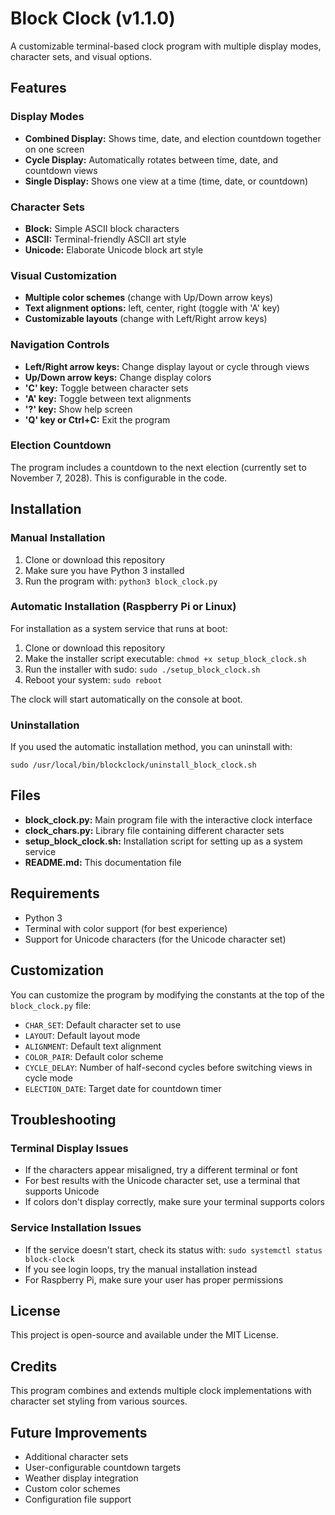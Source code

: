 # Block Clock (v1.1.0)

A customizable terminal-based clock program with multiple display modes, character sets, and visual options.

## Features

### Display Modes
- **Combined Display:** Shows time, date, and election countdown together on one screen
- **Cycle Display:** Automatically rotates between time, date, and countdown views
- **Single Display:** Shows one view at a time (time, date, or countdown)

### Character Sets
- **Block:** Simple ASCII block characters
- **ASCII:** Terminal-friendly ASCII art style
- **Unicode:** Elaborate Unicode block art style

### Visual Customization
- **Multiple color schemes** (change with Up/Down arrow keys)
- **Text alignment options:** left, center, right (toggle with 'A' key)
- **Customizable layouts** (change with Left/Right arrow keys)

### Navigation Controls
- **Left/Right arrow keys:** Change display layout or cycle through views
- **Up/Down arrow keys:** Change display colors
- **'C' key:** Toggle between character sets
- **'A' key:** Toggle between text alignments
- **'?' key:** Show help screen
- **'Q' key or Ctrl+C:** Exit the program

### Election Countdown
The program includes a countdown to the next election (currently set to November 7, 2028). This is configurable in the code.

## Installation

### Manual Installation
1. Clone or download this repository
2. Make sure you have Python 3 installed
3. Run the program with: `python3 block_clock.py`

### Automatic Installation (Raspberry Pi or Linux)
For installation as a system service that runs at boot:

1. Clone or download this repository
2. Make the installer script executable: `chmod +x setup_block_clock.sh`
3. Run the installer with sudo: `sudo ./setup_block_clock.sh`
4. Reboot your system: `sudo reboot`

The clock will start automatically on the console at boot.

### Uninstallation
If you used the automatic installation method, you can uninstall with:
```
sudo /usr/local/bin/blockclock/uninstall_block_clock.sh
```

## Files
- **block_clock.py:** Main program file with the interactive clock interface
- **clock_chars.py:** Library file containing different character sets
- **setup_block_clock.sh:** Installation script for setting up as a system service
- **README.md:** This documentation file

## Requirements
- Python 3
- Terminal with color support (for best experience)
- Support for Unicode characters (for the Unicode character set)

## Customization
You can customize the program by modifying the constants at the top of the `block_clock.py` file:
- `CHAR_SET`: Default character set to use
- `LAYOUT`: Default layout mode
- `ALIGNMENT`: Default text alignment
- `COLOR_PAIR`: Default color scheme
- `CYCLE_DELAY`: Number of half-second cycles before switching views in cycle mode
- `ELECTION_DATE`: Target date for countdown timer

## Troubleshooting

### Terminal Display Issues
- If the characters appear misaligned, try a different terminal or font
- For best results with the Unicode character set, use a terminal that supports Unicode
- If colors don't display correctly, make sure your terminal supports colors

### Service Installation Issues
- If the service doesn't start, check its status with: `sudo systemctl status block-clock`
- If you see login loops, try the manual installation instead
- For Raspberry Pi, make sure your user has proper permissions

## License
This project is open-source and available under the MIT License.

## Credits
This program combines and extends multiple clock implementations with character set styling from various sources.

## Future Improvements
- Additional character sets
- User-configurable countdown targets
- Weather display integration
- Custom color schemes
- Configuration file support
